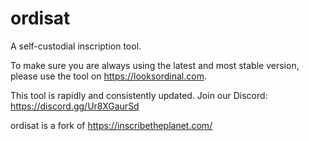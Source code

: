 # ordisat

A self-custodial inscription tool.

To make sure you are always using the latest and most stable version, please use the tool on https://looksordinal.com.

This tool is rapidly and consistently updated. Join our Discord: https://discord.gg/Ur8XGaurSd

ordisat is a fork of https://inscribetheplanet.com/
